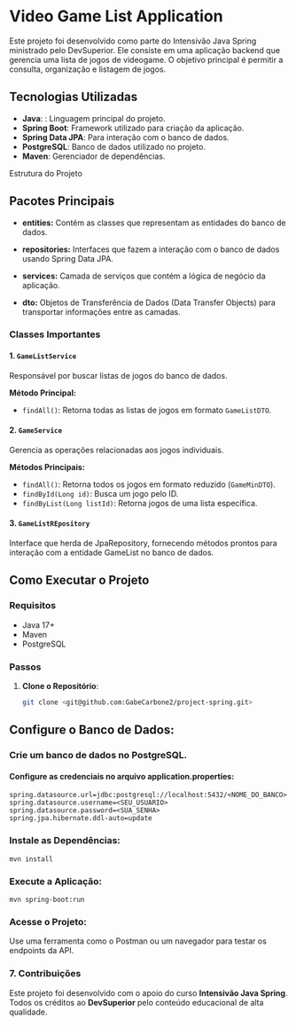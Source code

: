 # Video Game List Application

Este projeto foi desenvolvido como parte do Intensivão Java Spring ministrado pelo DevSuperior. Ele consiste em uma aplicação backend que gerencia uma lista de jogos de videogame. O objetivo principal é permitir a consulta, organização e listagem de jogos.

## Tecnologias Utilizadas

- **Java**: : Linguagem principal do projeto.
- **Spring Boot**: Framework utilizado para criação da aplicação.
- **Spring Data JPA**: Para interação com o banco de dados.
- **PostgreSQL**: Banco de dados utilizado no projeto.
- **Maven**: Gerenciador de dependências.


Estrutura do Projeto

## Pacotes Principais

- **entities:** Contém as classes que representam as entidades do banco de dados.

- **repositories:** Interfaces que fazem a interação com o banco de dados usando Spring Data JPA.

- **services:** Camada de serviços que contém a lógica de negócio da aplicação.

- **dto:** Objetos de Transferência de Dados (Data Transfer Objects) para transportar informações entre as camadas.

### Classes Importantes

#### 1. `GameListService`
Responsável por buscar listas de jogos do banco de dados.

**Método Principal:**
- `findAll()`: Retorna todas as listas de jogos em formato `GameListDTO`.

#### 2. `GameService`
Gerencia as operações relacionadas aos jogos individuais.

**Métodos Principais:**
- `findAll()`: Retorna todos os jogos em formato reduzido (`GameMinDTO`).
- `findById(Long id)`: Busca um jogo pelo ID.
- `findByList(Long listId)`: Retorna jogos de uma lista específica.

#### 3. `GameListREpository`

Interface que herda de JpaRepository, fornecendo métodos prontos para interação com a entidade GameList no banco de dados.

## Como Executar o Projeto

### Requisitos
- Java 17+
- Maven
- PostgreSQL

### Passos

1. **Clone o Repositório**:
   ```bash
   git clone <git@github.com:GabeCarbone2/project-spring.git>

## Configure o Banco de Dados:

### Crie um banco de dados no PostgreSQL.

#### Configure as credenciais no arquivo application.properties:

```properties
spring.datasource.url=jdbc:postgresql://localhost:5432/<NOME_DO_BANCO>
spring.datasource.username=<SEU_USUARIO>
spring.datasource.password=<SUA_SENHA>
spring.jpa.hibernate.ddl-auto=update
```

### Instale as Dependências:

```properties
mvn install
```

### Execute a Aplicação:
```properties
mvn spring-boot:run
```

### Acesse o Projeto:

Use uma ferramenta como o Postman ou um navegador para testar os endpoints da API.

### **7. Contribuições**
Este projeto foi desenvolvido com o apoio do curso **Intensivão Java Spring**. Todos os créditos ao **DevSuperior** pelo conteúdo educacional de alta qualidade.
